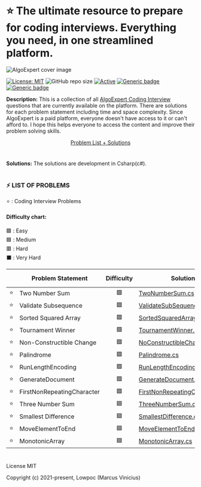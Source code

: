 # :star: The ultimate resource to prepare for coding interviews. Everything you need, in one streamlined platform.

![AlgoExpert cover image](https://assets.algoexpert.io/static/images/ae-social-logo.png)

 [![License: MIT](https://img.shields.io/badge/License-MIT-yellow.svg)](https://opensource.org/licenses/MIT "MIT License")
 ![GitHub repo size](https://img.shields.io/github/repo-size/lowpoc/algoexpert.io)
 [![Active](http://img.shields.io/badge/Status-Active-green.svg)](https://img.shields.io/github/repo-size/lowpoc/algoexpert.io)
 [![Generic badge](https://img.shields.io/badge/lang-csharp-blue.svg)](https://docs.microsoft.com/pt-br/dotnet/csharp/tour-of-csharp/)
 [![Generic badge](https://img.shields.io/badge/last%20updated-23--12--2021-orange)](https://img.shields.io/github/repo-size/lowpoc/algoexpert.io)
 
**Description:** This is a collection of all [AlgoExpert Coding Interview](https://www.algoexpert.io/questions) questions that are currently available on the platform. There are solutions for each problem statement including time and space complexity. Since AlgoExpert is a paid platform, everyone doesn't have access to it or can't afford to. I hope this helps everyone to access the content and improve their problem solving skills.

<div align="center">
	<a href="#-list-of-problems">Problem List + Solutions</a>
</div>

#

**Solutions:**
The solutions are development in Csharp(c#).

 
#

### ⚡ LIST OF PROBLEMS 
	
⭐ : Coding Interview Problems 
<br/>
#### Difficulty chart:
🟩 : Easy
<br/>
🟦 : Medium
<br/>
🟥 : Hard
<br/>
⬛ : Very Hard
<br/>

|  | Problem Statement        | Difficulty | Solution                                                                                                                     | Category | Unit Test
| :------: |--------------------------|:----------:|------------------------------------------------------------------------------------------------------------------------------|----------| ---- |
| :star: | Two Number Sum           |     🟩     | [TwoNumberSum.cs](https://github.com/Lowpoc/algoexpert.io/blob/master/AlgoExpert.IO/Array/TwoNumberSum.cs)                   | array    | [test](https://github.com/Lowpoc/algoexpert.io/blob/master/AlgoExperto.IO.Array.Tests/TwoNumberSumTests.cs)
| :star: | Validate Subsequence     |     🟩     | [ValidateSubSequence.cs](https://github.com/Lowpoc/algoexpert.io/blob/master/AlgoExpert.IO/Array/ValidateSubSequence.cs)     | array    | [test](https://github.com/Lowpoc/algoexpert.io/blob/master/AlgoExperto.IO.Array.Tests/ValidateSubSequenceTests.cs)
| :star: | Sorted Squared Array     |     🟩     | [SortedSquaredArray.cs](https://github.com/Lowpoc/algoexpert.io/blob/master/AlgoExpert.IO/Array/SortedSquaredArray.cs)       | array    | [test](https://github.com/Lowpoc/algoexpert.io/blob/master/AlgoExperto.IO.Array.Tests/SortedSquaredArrayTest.cs)
| :star: | Tournament Winner        |     🟩     | [TournamentWinner.cs](https://github.com/Lowpoc/algoexpert.io/blob/master/AlgoExpert.IO/Array/TournamentWinner.cs)           | array    | [test](https://github.com/Lowpoc/algoexpert.io/blob/master/AlgoExperto.IO.Array.Tests/TournamentWinnerTest.cs)
| :star: | Non-Constructible Change |     🟩     | [NoConstructibleChange.cs](https://github.com/Lowpoc/algoexpert.io/blob/master/AlgoExpert.IO/Array/NoConstructibleChange.cs) | array    |[test](https://github.com/Lowpoc/algoexpert.io/blob/master/AlgoExperto.IO.Array.Tests/NoConstructibleChangeTest.cs)
| :star: | Palindrome               |     🟩     | [Palindrome.cs](https://github.com/Lowpoc/algoexpert.io/blob/master/AlgoExpert.IO/Strings/Palindrome.cs)                     | strings  | [test](https://github.com/Lowpoc/algoexpert.io/blob/master/AlgoExpert.IO.Strings.Tests/PalindromeTest.cs)
| :star: | RunLengthEncoding        |     🟩     | [RunLengthEncoding.cs](https://github.com/Lowpoc/algoexpert.io/blob/master/AlgoExpert.IO/Strings/RunLengthEncoding.cs)       | strings  | [test](https://github.com/Lowpoc/algoexpert.io/blob/master/AlgoExpert.IO.Strings.Tests/RunLengthEncodingTest.cs)
| :star: | GenerateDocument        |     🟩     | [GenerateDocument.cs](https://github.com/Lowpoc/algoexpert.io/blob/master/AlgoExpert.IO/Strings/GenerateDocument.cs)       | strings  | [test](https://github.com/Lowpoc/algoexpert.io/blob/master/AlgoExpert.IO.Strings.Tests/GenerateDocumentTest.cs)
| :star: | FirstNonRepeatingCharacter |     🟩     | [FirstNonRepeatingCharacter.cs](https://github.com/Lowpoc/algoexpert.io/blob/master/AlgoExpert.IO/Strings/FirstNonRepeatingCharacter.cs)       | strings  | [test](https://github.com/Lowpoc/algoexpert.io/blob/master/AlgoExpert.IO.Strings.Tests/FirstNonRepeatingCharacterTest.cs)
| :star: | Three Number Sum         |     🟦     | [ThreeNumberSum.cs](https://github.com/Lowpoc/algoexpert.io/blob/master/AlgoExpert.IO/Array/ThreeNumberSum.cs)               | array    | [test](https://github.com/Lowpoc/algoexpert.io/blob/master/AlgoExperto.IO.Array.Tests/ThreeNumberSumTest.cs)
| :star: | Smallest Difference      |     🟦     | [SmallestDifference.cs](https://github.com/Lowpoc/algoexpert.io/blob/master/AlgoExpert.IO/Array/SmallestDifference.cs)       | array    | [test](https://github.com/Lowpoc/algoexpert.io/blob/master/AlgoExperto.IO.Array.Tests/SmallestDifferenceTest.cs)
| :star: | MoveElementToEnd         |     🟦     | [MoveElementToEnd.cs](https://github.com/Lowpoc/algoexpert.io/blob/master/AlgoExpert.IO/Array/MoveElementToEnd.cs)           | array    | [test](https://github.com/Lowpoc/algoexpert.io/blob/master/AlgoExperto.IO.Array.Tests/MoveElementToEndTest.cs)
| :star: | MonotonicArray           |     🟦     | [MonotonicArray.cs](https://github.com/Lowpoc/algoexpert.io/blob/master/AlgoExpert.IO/Array/MonotonicArray.cs)               | array    | [test](https://github.com/Lowpoc/algoexpert.io/blob/master/AlgoExperto.IO.Array.Tests/MonotonicArrayTest.cs)

#
License
MIT

Copyright (c) 2021-present, Lowpoc (Marcus Vinicius)

